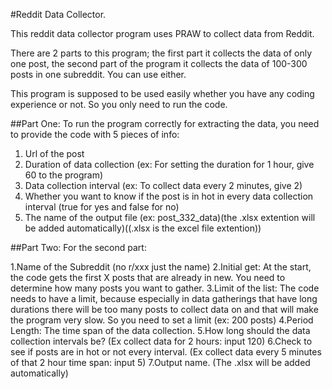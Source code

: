 #Reddit Data Collector.

This reddit data collector program uses PRAW to collect data from Reddit.

There are 2 parts to this program; the first part it collects the data of only one post, the second part of the program it collects the data of 100-300 posts in one subreddit. You can use either.

This program is supposed to be used easily whether you have any coding experience or not. So you only need to run the code.


##Part One: To run the program correctly for extracting the data, you need to provide the code with 5 pieces of info: 

1. Url of the post
2. Duration of data collection (ex: For setting the duration for 1 hour, give 60 to the program)
3. Data collection interval (ex: To collect data every 2 minutes, give 2)
4. Whether you want to know if the post is in hot in every data collection interval (true for yes and false for no)
5. The name of the output file (ex: post_332_data)(the .xlsx extention will be added automatically)((.xlsx is the excel file extention))

##Part Two: For the second part:

1.Name of the Subreddit (no r/xxx just the name)
2.Initial get: At the start, the code gets the first X posts that are already in new. You need to determine how many posts you want to gather.
3.Limit of the list: The code needs to have a limit, because especially in data gatherings that have long durations there will be too many posts to collect data on and that will make the program very slow. So you need to set a limit (ex: 200 posts)
4.Period Length: The time span of the data collection.
5.How long should the data collection intervals be? (Ex collect data for 2 hours: input 120)
6.Check to see if posts are in hot or not every interval. (Ex collect data every 5 minutes of that 2 hour time span: input 5)
7.Output name. (The .xlsx will be added automatically)
